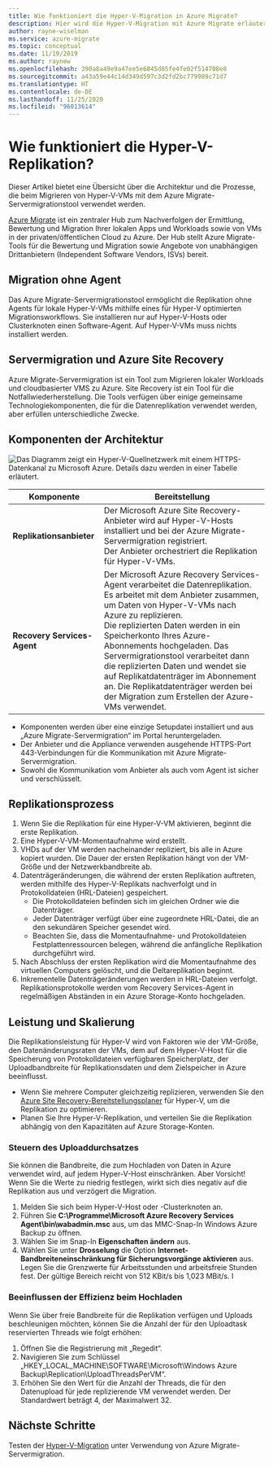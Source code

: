 ```yaml
---
title: Wie funktioniert die Hyper-V-Migration in Azure Migrate?
description: Hier wird die Hyper-V-Migration mit Azure Migrate erläutert.
author: rayne-wiselman
ms.service: azure-migrate
ms.topic: conceptual
ms.date: 11/19/2019
ms.author: raynew
ms.openlocfilehash: 390a8a49e9a47ee5e6845d85fe4fe02f514708e8
ms.sourcegitcommit: a43a59e44c14d349d597c3d2fd2bc779989c71d7
ms.translationtype: HT
ms.contentlocale: de-DE
ms.lasthandoff: 11/25/2020
ms.locfileid: "96013614"
---
```

# <a name="how-does-hyper-v-replication-work"></a>Wie funktioniert die Hyper-V-Replikation?

Dieser Artikel bietet eine Übersicht über die Architektur und die Prozesse, die beim Migrieren von Hyper-V-VMs mit dem Azure Migrate-Servermigrationstool verwendet werden.

[Azure Migrate](migrate-services-overview.md) ist ein zentraler Hub zum Nachverfolgen der Ermittlung, Bewertung und Migration Ihrer lokalen Apps und Workloads sowie von VMs in der privaten/öffentlichen Cloud zu Azure. Der Hub stellt Azure Migrate-Tools für die Bewertung und Migration sowie Angebote von unabhängigen Drittanbietern (Independent Software Vendors, ISVs) bereit.

## <a name="agentless-migration"></a>Migration ohne Agent

Das Azure Migrate-Servermigrationstool ermöglicht die Replikation ohne Agents für lokale Hyper-V-VMs mithilfe eines für Hyper-V optimierten Migrationsworkflows. Sie installieren nur auf Hyper-V-Hosts oder Clusterknoten einen Software-Agent. Auf Hyper-V-VMs muss nichts installiert werden.

## <a name="server-migration-and-azure-site-recovery"></a>Servermigration und Azure Site Recovery

Azure Migrate-Servermigration ist ein Tool zum Migrieren lokaler Workloads und cloudbasierter VMS zu Azure. Site Recovery ist ein Tool für die Notfallwiederherstellung. Die Tools verfügen über einige gemeinsame Technologiekomponenten, die für die Datenreplikation verwendet werden, aber erfüllen unterschiedliche Zwecke. 


## <a name="architectural-components"></a>Komponenten der Architektur

![Das Diagramm zeigt ein Hyper-V-Quellnetzwerk mit einem HTTPS-Datenkanal zu Microsoft Azure. Details dazu werden in einer Tabelle erläutert.](./media/hyper-v-replication-architecture/architecture.png)



**Komponente** | **Bereitstellung** | 
--- | --- 
**Replikationsanbieter** | Der Microsoft Azure Site Recovery-Anbieter wird auf Hyper-V-Hosts installiert und bei der Azure Migrate-Servermigration registriert.<br/> Der Anbieter orchestriert die Replikation für Hyper-V-VMs.
**Recovery Services-Agent** | Der Microsoft Azure Recovery Services-Agent verarbeitet die Datenreplikation. Es arbeitet mit dem Anbieter zusammen, um Daten von Hyper-V-VMs nach Azure zu replizieren.<br/> Die replizierten Daten werden in ein Speicherkonto Ihres Azure-Abonnements hochgeladen. Das Servermigrationstool verarbeitet dann die replizierten Daten und wendet sie auf Replikatdatenträger im Abonnement an. Die Replikatdatenträger werden bei der Migration zum Erstellen der Azure-VMs verwendet.

- Komponenten werden über eine einzige Setupdatei installiert und aus „Azure Migrate-Servermigration“ im Portal heruntergeladen.
- Der Anbieter und die Appliance verwenden ausgehende HTTPS-Port 443-Verbindungen für die Kommunikation mit Azure Migrate-Servermigration.
- Sowohl die Kommunikation vom Anbieter als auch vom Agent ist sicher und verschlüsselt.


## <a name="replication-process"></a>Replikationsprozess

1. Wenn Sie die Replikation für eine Hyper-V-VM aktivieren, beginnt die erste Replikation.
2. Eine Hyper-V-VM-Momentaufnahme wird erstellt.
3. VHDs auf der VM werden nacheinander repliziert, bis alle in Azure kopiert wurden. Die Dauer der ersten Replikation hängt von der VM-Größe und der Netzwerkbandbreite ab.
4. Datenträgeränderungen, die während der ersten Replikation auftreten, werden mithilfe des Hyper-V-Replikats nachverfolgt und in Protokolldateien (HRL-Dateien) gespeichert.
    - Die Protokolldateien befinden sich im gleichen Ordner wie die Datenträger.
    - Jeder Datenträger verfügt über eine zugeordnete HRL-Datei, die an den sekundären Speicher gesendet wird.
    - Beachten Sie, dass die Momentaufnahme- und Protokolldateien Festplattenressourcen belegen, während die anfängliche Replikation durchgeführt wird.
4. Nach Abschluss der ersten Replikation wird die Momentaufnahme des virtuellen Computers gelöscht, und die Deltareplikation beginnt.
5. Inkrementelle Datenträgeränderungen werden in HRL-Dateien verfolgt. Replikationsprotokolle werden vom Recovery Services-Agent in regelmäßigen Abständen in ein Azure Storage-Konto hochgeladen.


## <a name="performance-and-scaling"></a>Leistung und Skalierung

Die Replikationsleistung für Hyper-V wird von Faktoren wie der VM-Größe, den Datenänderungsraten der VMs, dem auf dem Hyper-V-Host für die Speicherung von Protokolldateien verfügbaren Speicherplatz, der Uploadbandbreite für Replikationsdaten und dem Zielspeicher in Azure beeinflusst.

- Wenn Sie mehrere Computer gleichzeitig replizieren, verwenden Sie den [Azure Site Recovery-Bereitstellungsplaner](../site-recovery/hyper-v-deployment-planner-overview.md) für Hyper-V, um die Replikation zu optimieren.
- Planen Sie Ihre Hyper-V-Replikation, und verteilen Sie die Replikation abhängig von den Kapazitäten auf Azure Storage-Konten.

### <a name="control-upload-throughput"></a>Steuern des Uploaddurchsatzes

Sie können die Bandbreite, die zum Hochladen von Daten in Azure verwendet wird, auf jedem Hyper-V-Host einschränken. Aber Vorsicht! Wenn Sie die Werte zu niedrig festlegen, wirkt sich dies negativ auf die Replikation aus und verzögert die Migration.


1. Melden Sie sich beim Hyper-V-Host oder -Clusterknoten an.
2. Führen Sie **C:\Programme\Microsoft Azure Recovery Services Agent\bin\wabadmin.msc** aus, um das MMC-Snap-In Windows Azure Backup zu öffnen.
3. Wählen Sie im Snap-In **Eigenschaften ändern** aus.
4. Wählen Sie unter **Drosselung** die Option **Internet-Bandbreiteneinschränkung für Sicherungsvorgänge aktivieren** aus. Legen Sie die Grenzwerte für Arbeitsstunden und arbeitsfreie Stunden fest. Der gültige Bereich reicht von 512 KBit/s bis 1,023 MBit/s.
I

### <a name="influence-upload-efficiency"></a>Beeinflussen der Effizienz beim Hochladen

Wenn Sie über freie Bandbreite für die Replikation verfügen und Uploads beschleunigen möchten, können Sie die Anzahl der für den Uploadtask reservierten Threads wie folgt erhöhen:

1. Öffnen Sie die Registrierung mit „Regedit“.
2. Navigieren Sie zum Schlüssel „HKEY_LOCAL_MACHINE\SOFTWARE\Microsoft\Windows Azure Backup\Replication\UploadThreadsPerVM“.
3. Erhöhen Sie den Wert für die Anzahl der Threads, die für den Datenupload für jede replizierende VM verwendet werden. Der Standardwert beträgt 4, der Maximalwert 32. 




## <a name="next-steps"></a>Nächste Schritte

Testen der [Hyper-V-Migration](tutorial-migrate-hyper-v.md) unter Verwendung von Azure Migrate-Servermigration.
